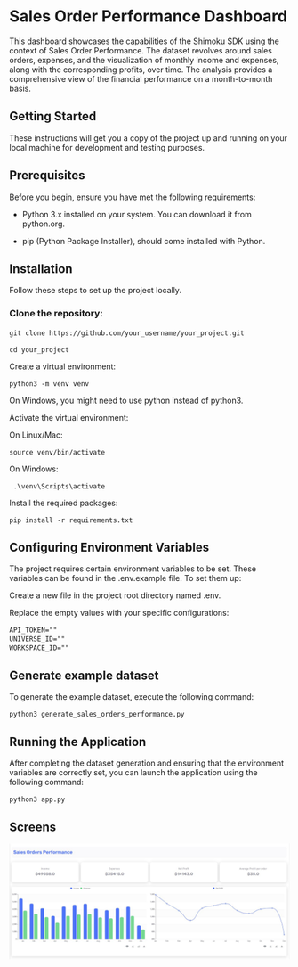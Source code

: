 # Sales Order Performance Dashboard

This dashboard showcases the capabilities of the Shimoku SDK using the context of Sales Order Performance. The dataset revolves around sales orders, expenses, and the visualization of monthly income and expenses, along with the corresponding profits, over time. The analysis provides a comprehensive view of the financial performance on a month-to-month basis.

## Getting Started

These instructions will get you a copy of the project up and running on your local machine for development and testing purposes.

## Prerequisites

Before you begin, ensure you have met the following requirements:

- Python 3.x installed on your system. You can download it from python.org.

- pip (Python Package Installer), should come installed with Python.

## Installation

Follow these steps to set up the project locally.

### Clone the repository:

```
git clone https://github.com/your_username/your_project.git
```
```
cd your_project
```

Create a virtual environment:

```
python3 -m venv venv
```
  
On Windows, you might need to use python instead of python3.

Activate the virtual environment: 

On Linux/Mac:

```
source venv/bin/activate
```
  
On Windows:
```
 .\venv\Scripts\activate
```

Install the required packages:

```
pip install -r requirements.txt
```
  

## Configuring Environment Variables

The project requires certain environment variables to be set. These variables can be found in the .env.example file. To set them up:

Create a new file in the project root directory named .env.

Replace the empty values with your specific configurations:
```
API_TOKEN=""
UNIVERSE_ID=""
WORKSPACE_ID=""
```

## Generate example dataset

To generate the example dataset, execute the following command:

```
python3 generate_sales_orders_performance.py
```

## Running the Application

After completing the dataset generation and ensuring that the environment variables are correctly set, you can launch the application using the following command:

```
python3 app.py
```

## Screens

<p align="center">
  <img src="img/screen.JPG">
</p>